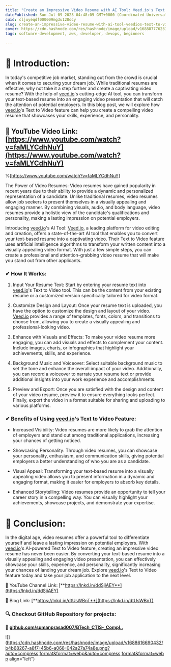 ```yaml
---
title: "Create an Impressive Video Resume with AI Tool: Veed.io's Text to Video Feature"
datePublished: Sun Jul 09 2023 04:48:09 GMT+0000 (Coordinated Universal Time)
cuid: cljuyeqdf000009mg3u128ocy
slug: create-an-impressive-video-resume-with-ai-tool-veedios-text-to-video-feature
cover: https://cdn.hashnode.com/res/hashnode/image/upload/v1688877762318/a8611b03-6f2c-4eab-8cda-712366b46081.jpeg
tags: software-development, aws, developer, devops, beginners

---
```


# **📍** Introduction:

In today's competitive job market, standing out from the crowd is crucial when it comes to securing your dream job. While traditional resumes are effective, why not take it a step further and create a captivating video resume? With the help of [veed.io](http://veed.io)'s cutting-edge AI tool, you can transform your text-based resume into an engaging video presentation that will catch the attention of potential employers. In this blog post, we will explore how [veed.io](http://veed.io)'s Text to Video feature can help you create a compelling video resume that showcases your skills, experience, and personality.

## **🔗 YouTube Video Link:** [https://www.youtube.com/watch?v=faMLYCdhNuY](https://www.youtube.com/watch?v=faMLYCdhNuY)

%[https://www.youtube.com/watch?v=faMLYCdhNuY] 

The Power of Video Resumes: Video resumes have gained popularity in recent years due to their ability to provide a dynamic and personalized representation of a candidate. Unlike traditional resumes, video resumes allow job seekers to present themselves in a visually appealing and engaging manner. By combining visuals, audio, and body language, video resumes provide a holistic view of the candidate's qualifications and personality, making a lasting impression on potential employers.

Introducing [veed.io](http://veed.io)'s AI Tool: [Veed.io](http://Veed.io), a leading platform for video editing and creation, offers a state-of-the-art AI tool that enables you to convert your text-based resume into a captivating video. Their Text to Video feature uses artificial intelligence algorithms to transform your written content into a visually appealing video format. With just a few simple steps, you can create a professional and attention-grabbing video resume that will make you stand out from other applicants.

### **✔** How It Works:

1. Input Your Resume Text: Start by entering your resume text into [veed.io](http://veed.io)'s Text to Video tool. This can be the content from your existing resume or a customized version specifically tailored for video format.
    
2. Customize Design and Layout: Once your resume text is uploaded, you have the option to customize the design and layout of your video. [Veed.io](http://Veed.io) provides a range of templates, fonts, colors, and transitions to choose from, allowing you to create a visually appealing and professional-looking video.
    
3. Enhance with Visuals and Effects: To make your video resume more engaging, you can add visuals and effects to complement your content. Include images, charts, or infographics that highlight your achievements, skills, and experience.
    
4. Background Music and Voiceover: Select suitable background music to set the tone and enhance the overall impact of your video. Additionally, you can record a voiceover to narrate your resume text or provide additional insights into your work experience and accomplishments.
    
5. Preview and Export: Once you are satisfied with the design and content of your video resume, preview it to ensure everything looks perfect. Finally, export the video in a format suitable for sharing and uploading to various platforms.
    

### **✔** Benefits of Using [veed.io](http://veed.io)'s Text to Video Feature:

* Increased Visibility: Video resumes are more likely to grab the attention of employers and stand out among traditional applications, increasing your chances of getting noticed.
    
* Showcasing Personality: Through video resumes, you can showcase your personality, enthusiasm, and communication skills, giving potential employers a better understanding of who you are as a candidate.
    
* Visual Appeal: Transforming your text-based resume into a visually appealing video allows you to present information in a dynamic and engaging format, making it easier for employers to absorb key details.
    
* Enhanced Storytelling: Video resumes provide an opportunity to tell your career story in a compelling way. You can visually highlight your achievements, showcase projects, and demonstrate your expertise.
    

# **📍** Conclusion:

In the digital age, video resumes offer a powerful tool to differentiate yourself and leave a lasting impression on potential employers. With [veed.io](http://veed.io)'s AI-powered Text to Video feature, creating an impressive video resume has never been easier. By converting your text-based resume into a visually appealing and engaging video presentation, you can effectively showcase your skills, experience, and personality, significantly increasing your chances of landing your dream job. Explore [veed.io](http://veed.io)'s Text to Video feature today and take your job application to the next level.

🔗 YouTube Channel Link: [**https://lnkd.in/ddSjiAEY**](https://lnkd.in/ddSjiAEY)

🔗 Blog Link: [**https://lnkd.in/dtUsWBnT**](https://lnkd.in/dtUsWBnT)

### **🔍 Checkout GitHub Repository for projects:**

**🔗** [**github.com/sumanprasad007/BTech\_CTIS-\_Compl**](http://github.com/sumanprasad007/BTech_CTIS-_Compl)[**..**](https://github.com/sumanprasad007/BTech_CTIS-_Complete-CI-CD-pipeline-using-AWS-for-an-Application_2019-B-15112001A.git)

![](https://cdn.hashnode.com/res/hashnode/image/upload/v1688616690432/b4b68267-a8f7-45b6-a068-042a27a74a8e.png?auto=compress,format&format=webp&auto=compress,format&format=webp align="left")